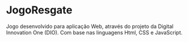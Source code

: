 # JogoResgate
Jogo desenvolvido para aplicação Web, através do projeto da Digital Innovation One (DIO). Com base nas linguagens Html, CSS e JavaScript.
